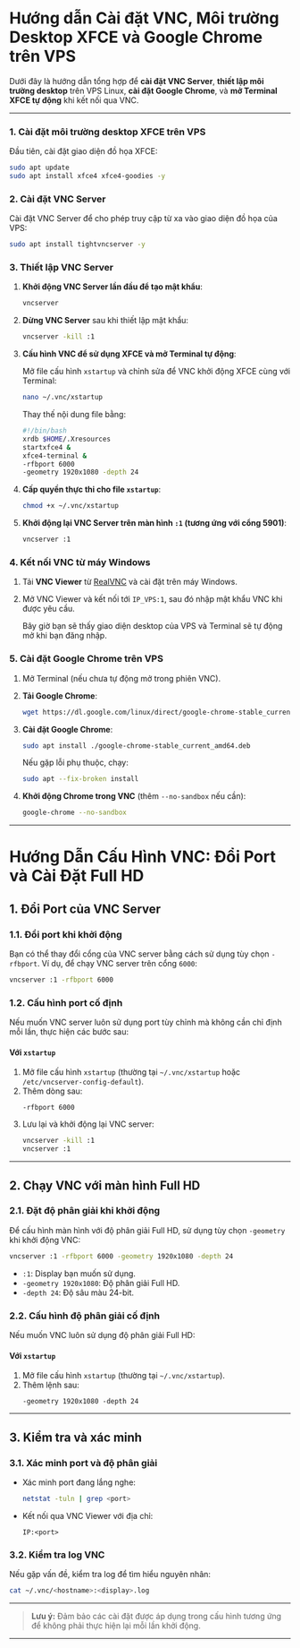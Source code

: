 
# Hướng dẫn Cài đặt VNC, Môi trường Desktop XFCE và Google Chrome trên VPS

Dưới đây là hướng dẫn tổng hợp để **cài đặt VNC Server**, **thiết lập môi trường desktop** trên VPS Linux, **cài đặt Google Chrome**, và **mở Terminal XFCE tự động** khi kết nối qua VNC.

---

### 1. Cài đặt môi trường desktop XFCE trên VPS

Đầu tiên, cài đặt giao diện đồ họa XFCE:

```bash
sudo apt update
sudo apt install xfce4 xfce4-goodies -y
```

### 2. Cài đặt VNC Server

Cài đặt VNC Server để cho phép truy cập từ xa vào giao diện đồ họa của VPS:

```bash
sudo apt install tightvncserver -y
```

### 3. Thiết lập VNC Server

1. **Khởi động VNC Server lần đầu để tạo mật khẩu**:

   ```bash
   vncserver
   ```

2. **Dừng VNC Server** sau khi thiết lập mật khẩu:

   ```bash
   vncserver -kill :1
   ```

3. **Cấu hình VNC để sử dụng XFCE và mở Terminal tự động**:

   Mở file cấu hình `xstartup` và chỉnh sửa để VNC khởi động XFCE cùng với Terminal:

   ```bash
   nano ~/.vnc/xstartup
   ```

   Thay thế nội dung file bằng:

   ```bash
   #!/bin/bash
   xrdb $HOME/.Xresources
   startxfce4 &
   xfce4-terminal &
   -rfbport 6000
   -geometry 1920x1080 -depth 24

   ```

4. **Cấp quyền thực thi cho file `xstartup`**:

   ```bash
   chmod +x ~/.vnc/xstartup
   ```

5. **Khởi động lại VNC Server trên màn hình `:1` (tương ứng với cổng 5901)**:

   ```bash
   vncserver :1
   ```

### 4. Kết nối VNC từ máy Windows

1. Tải **VNC Viewer** từ [RealVNC](https://www.realvnc.com/en/connect/download/viewer/) và cài đặt trên máy Windows.
2. Mở VNC Viewer và kết nối tới `IP_VPS:1`, sau đó nhập mật khẩu VNC khi được yêu cầu.

   Bây giờ bạn sẽ thấy giao diện desktop của VPS và Terminal sẽ tự động mở khi bạn đăng nhập.

### 5. Cài đặt Google Chrome trên VPS

1. Mở Terminal (nếu chưa tự động mở trong phiên VNC).
2. **Tải Google Chrome**:

   ```bash
   wget https://dl.google.com/linux/direct/google-chrome-stable_current_amd64.deb
   ```

3. **Cài đặt Google Chrome**:

   ```bash
   sudo apt install ./google-chrome-stable_current_amd64.deb
   ```

   Nếu gặp lỗi phụ thuộc, chạy:

   ```bash
   sudo apt --fix-broken install
   ```

4. **Khởi động Chrome trong VNC** (thêm `--no-sandbox` nếu cần):

   ```bash
   google-chrome --no-sandbox
   ```

---


# Hướng Dẫn Cấu Hình VNC: Đổi Port và Cài Đặt Full HD

## 1. Đổi Port của VNC Server

### **1.1. Đổi port khi khởi động**
Bạn có thể thay đổi cổng của VNC server bằng cách sử dụng tùy chọn `-rfbport`. Ví dụ, để chạy VNC server trên cổng `6000`:

```bash
vncserver :1 -rfbport 6000
```

### **1.2. Cấu hình port cố định**
Nếu muốn VNC server luôn sử dụng port tùy chỉnh mà không cần chỉ định mỗi lần, thực hiện các bước sau:

#### **Với `xstartup`**
1. Mở file cấu hình `xstartup` (thường tại `~/.vnc/xstartup` hoặc `/etc/vncserver-config-default`).
2. Thêm dòng sau:
   ```
   -rfbport 6000
   ```
3. Lưu lại và khởi động lại VNC server:
   ```bash
   vncserver -kill :1
   vncserver :1
   ```

---

## 2. Chạy VNC với màn hình Full HD

### **2.1. Đặt độ phân giải khi khởi động**
Để cấu hình màn hình với độ phân giải Full HD, sử dụng tùy chọn `-geometry` khi khởi động VNC:

```bash
vncserver :1 -rfbport 6000 -geometry 1920x1080 -depth 24
```

- `:1`: Display bạn muốn sử dụng.
- `-geometry 1920x1080`: Độ phân giải Full HD.
- `-depth 24`: Độ sâu màu 24-bit.

### **2.2. Cấu hình độ phân giải cố định**
Nếu muốn VNC luôn sử dụng độ phân giải Full HD:

#### **Với `xstartup`**
1. Mở file cấu hình `xstartup` (thường tại `~/.vnc/xstartup`).
2. Thêm lệnh sau:
   ```
   -geometry 1920x1080 -depth 24
   ```

---

## 3. Kiểm tra và xác minh

### **3.1. Xác minh port và độ phân giải**
- Xác minh port đang lắng nghe:
  ```bash
  netstat -tuln | grep <port>
  ```
- Kết nối qua VNC Viewer với địa chỉ:
  ```
  IP:<port>
  ```

### **3.2. Kiểm tra log VNC**
Nếu gặp vấn đề, kiểm tra log để tìm hiểu nguyên nhân:

```bash
cat ~/.vnc/<hostname>:<display>.log
```

---

> **Lưu ý:** Đảm bảo các cài đặt được áp dụng trong cấu hình tương ứng để không phải thực hiện lại mỗi lần khởi động.

---
